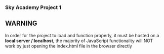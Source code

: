 <h3>Sky Academy Project 1</h3>
<div class="alert alert-danger">
  <h2>WARNING</h2>
  <p>In order for the project to load and function properly, it must be hosted on a <strong>local server / localhost</strong>, the majority of JavaScript functionality will NOT work by just opening the index.html file in the browser directly</p>
</div>
